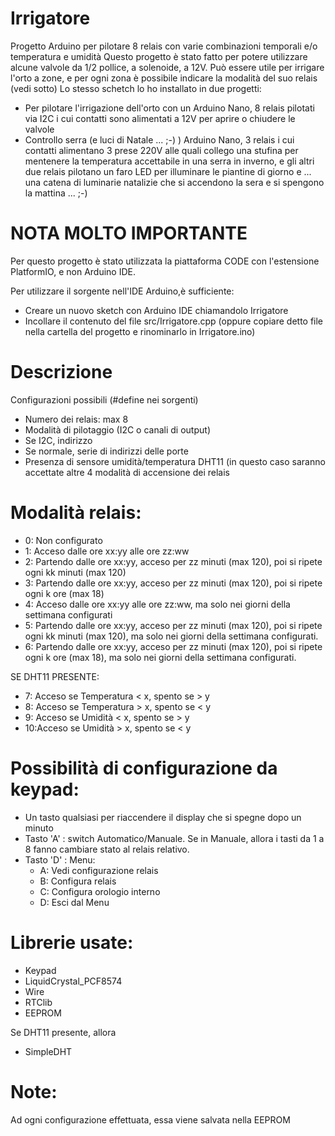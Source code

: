 # Irrigatore
Progetto Arduino per pilotare 8 relais con varie combinazioni temporali e/o temperatura e umidità
Questo progetto è stato fatto per potere utilizzare alcune valvole da 1/2 pollice, a solenoide, a 12V.
Può essere utile per irrigare l'orto a zone, e per ogni zona è possibile indicare la modalità del suo relais (vedi sotto)
Lo stesso schetch lo ho installato in due progetti:
- Per pilotare l'irrigazione dell'orto con un Arduino Nano, 8 relais pilotati via I2C i cui contatti sono alimentati a 12V per aprire o chiudere le valvole
- Controllo serra (e luci di Natale ... ;-) ) Arduino Nano, 3 relais i cui contatti alimentano 3 prese 220V alle quali collego una stufina per mentenere la temperatura accettabile in una serra in inverno, e gli altri due relais pilotano un faro LED per illuminare le piantine di giorno e ... una catena di luminarie natalizie che si accendono la sera e si spengono la mattina ... ;-)

# NOTA MOLTO IMPORTANTE
Per questo progetto è stato utilizzata la piattaforma CODE con l'estensione PlatformIO, e non Arduino IDE.

Per utilizzare il sorgente nell'IDE Arduino,è sufficiente:
- Creare un nuovo sketch con Arduino IDE chiamandolo Irrigatore
- Incollare il contenuto del file src/Irrigatore.cpp (oppure copiare detto file nella cartella del progetto e rinominarlo in Irrigatore.ino)

# Descrizione
Configurazioni possibili (#define nei sorgenti)
- Numero dei relais: max 8
- Modalità di pilotaggio (I2C o canali di output)
- Se I2C, indirizzo 
- Se normale, serie di indirizzi delle porte
- Presenza di sensore umidità/temperatura DHT11 (in questo caso saranno accettate altre 4 modalità
  di accensione dei relais


# Modalità relais:
- 0: Non configurato
- 1: Acceso dalle ore xx:yy alle ore zz:ww
- 2: Partendo dalle ore xx:yy, acceso per zz minuti (max 120), poi si ripete ogni kk minuti (max 120)
- 3: Partendo dalle ore xx:yy, acceso per zz minuti (max 120), poi si ripete ogni k ore (max 18)
- 4: Acceso dalle ore xx:yy alle ore zz:ww, ma solo nei giorni della settimana configurati
- 5: Partendo dalle ore xx:yy, acceso per zz minuti (max 120), poi si ripete ogni kk minuti (max 120),
   ma solo nei giorni della settimana configurati.
- 6: Partendo dalle ore xx:yy, acceso per zz minuti (max 120), poi si ripete ogni k ore (max 18),
   ma solo nei giorni della settimana configurati.

SE DHT11 PRESENTE:
- 7: Acceso se Temperatura < x, spento se > y
- 8: Acceso se Temperatura > x, spento se < y
- 9: Acceso se Umidità < x, spento se > y
- 10:Acceso se Umidità > x, spento se < y

# Possibilità di configurazione da keypad:
- Un tasto qualsiasi per riaccendere il display che si spegne dopo un minuto
- Tasto 'A' : switch Automatico/Manuale. Se in Manuale, allora i tasti da 1 a 8 fanno cambiare stato al relais relativo.
- Tasto 'D' : Menu: 
  - A: Vedi configurazione relais
  - B: Configura relais
  - C: Configura orologio interno
  - D: Esci dal Menu
 # Librerie usate:
 - Keypad
 - LiquidCrystal_PCF8574
 - Wire
 - RTClib
 - EEPROM

 Se DHT11 presente, allora 
 - SimpleDHT
 # Note:
 Ad ogni configurazione effettuata, essa viene salvata nella EEPROM
   
